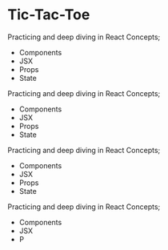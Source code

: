# Tic-Tac-Toe

Practicing and deep diving in React Concepts; 
- Components
- JSX
- Props
- State

Practicing and deep diving in React Concepts; 
- Components
- JSX
- Props
- State


Practicing and deep diving in React Concepts; 
- Components
- JSX
- Props
- State


Practicing and deep diving in React Concepts; 
- Components
- JSX
- P
